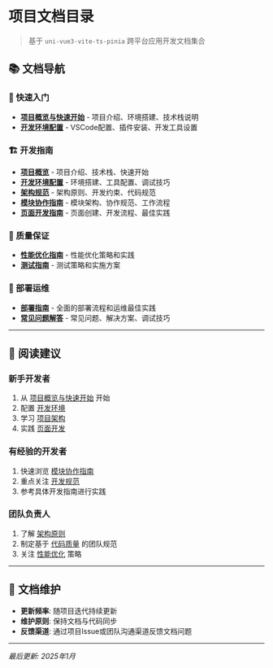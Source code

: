 # 项目文档目录

> 基于 `uni-vue3-vite-ts-pinia` 跨平台应用开发文档集合

## 📚 文档导航

### 🚀 快速入门
- [**项目概览与快速开始**](./01-project-overview.md) - 项目介绍、环境搭建、技术栈说明
- [**开发环境配置**](./02-development-setup.md) - VSCode配置、插件安装、开发工具设置

### 🏗️ 开发指南

- [**项目概览**](./01-project-overview.md) - 项目介绍、技术栈、快速开始
- [**开发环境配置**](./02-development-setup.md) - 环境搭建、工具配置、调试技巧
- [**架构规范**](./03-architecture-standards.md) - 架构原则、开发约束、代码规范
- [**模块协作指南**](./04-module-collaboration.md) - 模块架构、协作规范、工作流程
- [**页面开发指南**](./05-page-development.md) - 页面创建、开发流程、最佳实践

### 🔧 质量保证

- [**性能优化指南**](./06-performance-optimization.md) - 性能优化策略和实践
- [**测试指南**](./07-testing-guide.md) - 测试策略和实施方案

### 🚀 部署运维

- [**部署指南**](./08-deployment-guide.md) - 全面的部署流程和运维最佳实践
- [**常见问题解答**](./13-faq-troubleshooting.md) - 常见问题、解决方案、调试技巧

---

## 📖 阅读建议

### 新手开发者
1. 从 [项目概览与快速开始](./01-project-overview.md) 开始
2. 配置 [开发环境](./02-development-setup.md)
3. 学习 [项目架构](./03-architecture-standards.md)
4. 实践 [页面开发](./05-page-development.md)

### 有经验的开发者
1. 快速浏览 [模块协作指南](./04-module-collaboration.md)
2. 重点关注 [开发规范](./03-architecture-standards.md)
3. 参考具体开发指南进行实践

### 团队负责人
1. 了解 [架构原则](./03-architecture-standards.md)
2. 制定基于 [代码质量](./09-code-quality.md) 的团队规范
3. 关注 [性能优化](./11-performance-optimization.md) 策略

---

## 🔄 文档维护

- **更新频率**: 随项目迭代持续更新
- **维护原则**: 保持文档与代码同步
- **反馈渠道**: 通过项目Issue或团队沟通渠道反馈文档问题

---

*最后更新: 2025年1月*